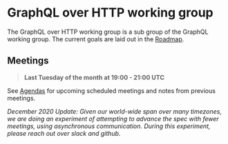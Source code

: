 # GraphQL over HTTP working group

The GraphQL over HTTP working group is a sub group of the GraphQL working group. The current goals are laid out in the [Roadmap](../ROADMAP.md).

## Meetings

> **Last Tuesday of the month at 19:00 - 21:00 UTC**

See [Agendas](agendas) for upcoming scheduled meetings and notes from previous meetings.

*December 2020 Update:  Given our world-wide span over many timezones, we are doing an experiment of attempting to advance the spec with fewer meetings, using asynchronous communication.  During this experiment, please reach out over slack and github.*
